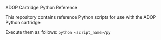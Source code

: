 ADOP Cartridge Python Reference

This repository contains reference Python scripts for use with the ADOP Python cartridge

Execute them as follows:
```python <script_name>/py```

